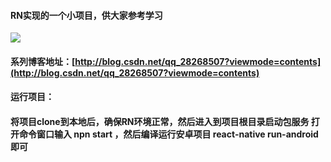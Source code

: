 
#### RN实现的一个小项目，供大家参考学习

![](http://upload-images.jianshu.io/upload_images/2756952-7c38076bda33074a.gif?imageMogr2/auto-orient/strip)

#### 系列博客地址：[http://blog.csdn.net/qq_28268507?viewmode=contents](http://blog.csdn.net/qq_28268507?viewmode=contents)

#### 运行项目：

#### 将项目clone到本地后，确保RN环境正常，然后进入到项目根目录启动包服务 打开命令窗口输入 npn start  ，然后编译运行安卓项目 react-native run-android 即可



